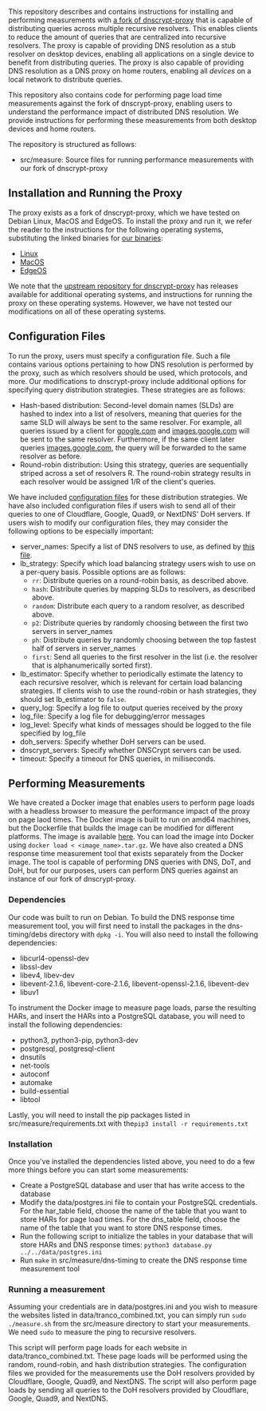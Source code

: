 This repository describes and contains instructions for installing and performing measurements with [a fork of dnscrypt-proxy](https://github.com/noise-lab/dnscrypt-proxy) that is capable of distributing queries across multiple recursive resolvers.
This enables clients to reduce the amount of queries that are centralized into recursive resolvers.
The proxy is capable of providing DNS resolution as a stub resolver on desktop devices, enabling all applications on a single device to benefit from distributing queries.
The proxy is also capable of providing DNS resolution as a DNS proxy on home routers, enabling all *devices* on a local network to distribute queries.

This repository also contains code for performing page load time measurements against the fork of dnscrypt-proxy, enabling users to understand the performance impact of distributed DNS resolution.
We provide instructions for performing these measurements from both desktop devices and home routers.

The repository is structured as follows:
- src/measure: Source files for running performance measurements with our fork of dnscrypt-proxy

## Installation and Running the Proxy
The proxy exists as a fork of dnscrypt-proxy, which we have tested on Debian Linux, MacOS and EdgeOS. To install the proxy and run it, we refer the reader to the instructions for the following operating systems, substituting the linked binaries for [our binaries]():
- [Linux](https://github.com/DNSCrypt/dnscrypt-proxy/wiki/Installation-linux)
- [MacOS](https://github.com/DNSCrypt/dnscrypt-proxy/wiki/Installation-macOS)
- [EdgeOS](https://github.com/DNSCrypt/dnscrypt-proxy/wiki/Installation-on-EdgeOS)

We note that the [upstream repository for dnscrypt-proxy](https://github.com/DNSCrypt/dnscrypt-proxy/wiki/Installation) has releases available for additional operating systems, and instructions for running the proxy on these operating systems. However, we have not tested our modifications on all of these operating systems.

## Configuration Files
To run the proxy, users must specify a configuration file. Such a file contains various options pertaining to how DNS resolution is performed by the proxy, such as which resolvers should be used, which protocols, and more. Our modifications to dnscrypt-proxy include additional options for specifying query distribution strategies. These strategies are as follows:

- Hash-based distribution: Second-level domain names (SLDs) are hashed to index into a list of resolvers, meaning that queries for the same SLD will always be sent to the same
resolver.
For example, all queries issued by a client for [google.com](google.com) and [images.google.com](images.google.com) will be sent
to the same resolver.
Furthermore, if the same client later queries [images.google.com](images.google.com), the query will be forwarded to the same resolver as before.
- Round-robin distribution: Using this strategy, queries are sequentially striped across a set of resolvers
R. The round-robin strategy results in each resolver would be assigned 1/R of the client's queries.

We have included [configuration files](https://github.com/noise-lab/multi-trr-public/src/config) for these distribution strategies. We have also included configuration files if users wish to send all of their queries to one of Cloudflare, Google, Quad9, or NextDNS' DoH servers. If users wish to modify our configuration files, they may consider the following options to be especially important:
- server_names: Specify a list of DNS resolvers to use, as defined by [this file](https://dnscrypt.info/public-servers).
- lb_strategy: Specify which load balancing strategy users wish to use on a per-query basis. Possible options are as follows:
    * `rr`: Distribute queries on a round-robin basis, as described above.
    * `hash`: Distribute queries by mapping SLDs to resolvers, as described above.
    * `random`: Distribute each query to a random resolver, as described above.
    * `p2`: Distribute queries by randomly choosing between the first two servers in server_names
    * `ph`: Distribute queries by randomly choosing between the top fastest half of servers in server_names
    * `first`: Send all queries to the first resolver in the list (i.e. the resolver that is alphanumerically sorted first). 
- lb_estimator: Specify whether to periodically estimate the latency to each recursive resolver, which is relevant for certain load balancing strategies. If clients wish to use the round-robin or hash strategies, they should set lb_estimator to `false`.
- query_log: Specify a log file to output queries received by the proxy
- log_file: Specify a log file for debugging/error messages
- log_level: Specify what kinds of messages should be logged to the file specified by log_file
- doh_servers: Specify whether DoH servers can be used.
- dnscrypt_servers: Specify whether DNSCrypt servers can be used.
- timeout: Specify a timeout for DNS queries, in milliseconds.

## Performing Measurements
We have created a Docker image that enables users to perform page loads with a headless browser to measure the performance impact of the proxy on page laod times.
The Docker image is built to run on amd64 machines, but the Dockerfile that builds the image can be modified for different platforms.
The image is available [here](...).
You can load the image into Docker using `docker load < <image_name>.tar.gz`.
We have also created a DNS response time measurement tool that exists separately from the Docker image.
The tool is capable of performing DNS queries with DNS, DoT, and DoH, but for our purposes, users can perform DNS queries against an instance of our fork of dnscrypt-proxy.

### Dependencies
Our code was built to run on Debian.
To build the DNS response time measurement tool, you will first need to install
the packages in the dns-timing/debs directory with `dpkg -i`.
You will also need to install the following dependencies:

* libcurl4-openssl-dev
* libssl-dev
* libev4, libev-dev
* libevent-2.1.6, libevent-core-2.1.6, libevent-openssl-2.1.6, libevent-dev
* libuv1

To instrument the Docker image to measure page loads, parse the resulting HARs,
and insert the HARs into a PostgreSQL database, you will need to install the
following dependencies:

* python3, python3-pip, python3-dev
* postgresql, postgresql-client
* dnsutils
* net-tools 
* autoconf
* automake
* build-essential
* libtool

Lastly, you will need to install the pip packages listed in 
src/measure/requirements.txt with the`pip3 install -r requirements.txt`

### Installation
Once you've installed the dependencies listed above, you need to do a few more
things before you can start some measurements:
* Create a PostgreSQL database and user that has write access to the database
* Modify the data/postgres.ini file to contain your PostgreSQL credentials. For
  the har_table field, choose the name of the table that you want to store HARs
  for page load times. For the dns_table field, choose the name of the table that
  you want to store DNS response times.
* Run the following script to initialize the tables in your database that will
  store HARs and DNS response times:
  `python3 database.py ../../data/postgres.ini`
* Run `make` in src/measure/dns-timing to create the DNS response time measurement tool

### Running a measurement
Assuming your credentials are in data/postgres.ini and you wish to measure the
websites listed in data/tranco_combined.txt, you can simply run `sudo ./measure.sh`
from the src/measure directory to start your measurements. We need `sudo` to 
measure the ping to recursive resolvers.

This script will perform page loads for each website in
data/tranco_combined.txt. These page loads will be performed using the random, round-robin, 
and hash distribution strategies. The configuration files we provided for the measurements 
use the DoH resolvers provided by Cloudflare, Google, Quad9, and NextDNS.
The script will also perform page loads by sending all queries to the DoH resolvers provided by 
Cloudflare, Google, Quad9, and NextDNS.


